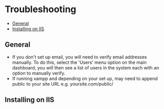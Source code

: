 ---
---

Troubleshooting
===============

- [General](#general)
- [Installing on IIS](#iis)

## General

* If you don't set up email, you will need to verify email addresses manually. To do this, select the 'Users' menu option on the main dashboard, you will then see a list of users in the system each with an option to manually verify.
* If running xampp and depending on your set up, may need to append public to your site URL e.g. yoursite.com/public/

## Installing on IIS